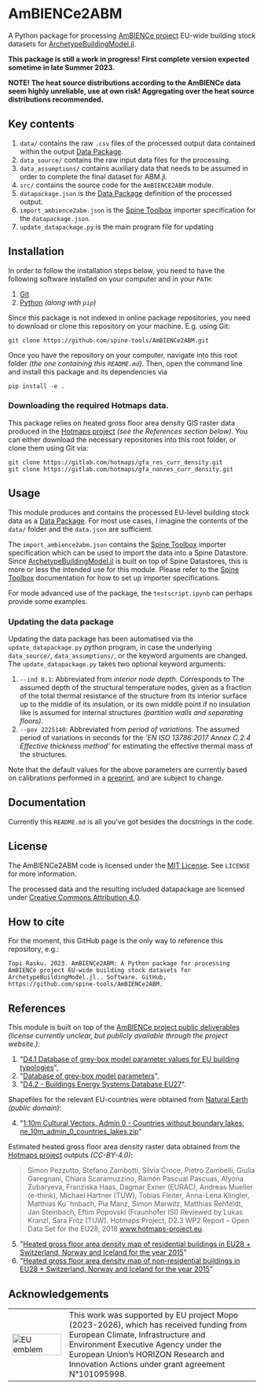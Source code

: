 # AmBIENCe2ABM

A Python package for processing [AmBIENCe project](https://ambience-project.eu/) EU-wide building stock datasets for
[ArchetypeBuildingModel.jl](https://github.com/vttresearch/ArchetypeBuildingModel).

**This package is still a work in progress! First complete version expected sometime in late Summer 2023.**

**NOTE! The heat source distributions according to the AmBIENCe data seem highly unreliable, use at own risk! Aggregating over the heat source distributions recommended.**


## Key contents

1. `data/` contains the raw `.csv` files of the processed output data contained within the output [Data Package](https://specs.frictionlessdata.io//data-package/).
2. `data_source/` contains the raw input data files for the processing.
3. `data_assumptions/` contains auxiliary data that needs to be assumed in order to complete the final dataset for ABM.jl.
4. `src/` contains the source code for the `AmBIENCE2ABM` module.
5. `datapackage.json` is the [Data Package](https://specs.frictionlessdata.io//data-package/) definition of the processed output.
6. `import_ambience2abm.json` is the [Spine Toolbox](https://github.com/Spine-tools/Spine-Toolbox) importer specification for the `datapackage.json`.
7. `update_datapackage.py` is the main program file for updating


## Installation

In order to follow the installation steps below, you need to have the following
software installed on your computer and in your `PATH`:
1. [Git](https://www.git-scm.com/)
2. [Python](https://www.python.org/) *(along with `pip`)*

Since this package is not indexed in online package repositories,
you need to download or clone this repository on your machine.
E.g. using Git: 
```
git clone https://github.com/spine-tools/AmBIENCe2ABM.git
```
Once you have the repository on your computer,
navigate into this root folder *(the one containing this `README.md`)*.
Then, open the command line and install this package and its dependencies via
```
pip install -e .
```

### Downloading the required Hotmaps data.

This package relies on heated gross floor area density GIS raster data
produced in the [Hotmaps project](https://www.hotmaps-project.eu/) *(see the References section below)*.
You can either download the necessary repositories into this root folder,
or clone them using Git via:
```
git clone https://gitlab.com/hotmaps/gfa_res_curr_density.git
git clone https://gitlab.com/hotmaps/gfa_nonres_curr_density.git
```


## Usage

This module produces and contains the processed EU-level building stock data as
a [Data Package](https://specs.frictionlessdata.io//data-package/).
For most use cases, I imagine the contents of the `data/` folder and the `data.json` are sufficient.

The `import_ambience2abm.json` contains the
[Spine Toolbox](https://github.com/Spine-tools/Spine-Toolbox)
importer specification which can be used to import the data into a Spine Datastore.
Since [ArchetypeBuildingModel.jl](https://github.com/vttresearch/ArchetypeBuildingModel)
is built on top of Spine Datastores, this is more or less the intended use for this module.
Please refer to the [Spine Toolbox](https://github.com/Spine-tools/Spine-Toolbox)
documentation for how to set up importer specifications.

For mode advanced use of the package,
the `testscript.ipynb` can perhaps provide some examples.


### Updating the data package

Updating the data package has been automatised via the `update_datapackage.py` python program,
in case the underlying `data_source/`, `data_assumptions/`, or the keyword arguments are changed.
The `update_datapackage.py` takes two optional keyword arguments:

1. `--ind 0.1`: Abbreviated from *interior node depth*. Corresponds to The assumed depth of the structural temperature nodes, given as a fraction of the total thermal resistance of the structure from its interior surface up to the middle of its insulation, or its own middle point if no insulation like is assumed for internal structures *(partition walls and separating floors)*.
2. `--pov 2225140`: Abbreviated from *period of variations*. The assumed period of variations in seconds for the *'EN ISO 13786:2017 Annex C.2.4 Effective thickness method'* for estimating the effective thermal mass of the structures.

Note that the default values for the above parameters are currently based on
calibrations performed in a [preprint](https://doi.org/10.5281/zenodo.7623739),
and are subject to change.


## Documentation

Currently this `README.md` is all you've got besides the docstrings in the code.


## License

The AmBIENCe2ABM code is licensed under the [MIT License](https://mit-license.org/).
See `LICENSE` for more information.

The processed data and the resulting included datapackage are licensed under [Creative Commons Attribution 4.0](https://creativecommons.org/licenses/by/4.0/).


## How to cite

For the moment, this GitHub page is the only way to reference this repository, e.g.:

```
Topi Rasku. 2023. AmBIENCe2ABM: A Python package for processing AmBIENCe project EU-wide building stock datasets for ArchetypeBuildingModel.jl.. Software. GitHub, https://github.com/spine-tools/AmBIENCe2ABM.
```


## References

This module is built on top of the [AmBIENCe project public deliverables](https://ambience-project.eu/deliverables/#public-deliverables) *(license currently unclear, but publicly available through the project website.)*:

1. "[D4.1 Database of grey-box model parameter values for EU building typologies](https://ambience-project.eu/wp-content/uploads/2022/02/AmBIENCe_D4.1_Database-of-grey-box-model-parameter-values-for-EU-building-typologies-update-version-2-submitted.pdf)",
2. "[Database of grey-box model parameters](https://ambience-project.eu/wp-content/uploads/2022/03/AmBIENCe_Deliverable-4.1_Database-of-greybox-model-parameter-values.xlsx)",
3. "[D4.2 - Buildings Energy Systems Database EU27](https://ambience-project.eu/wp-content/uploads/2022/06/AmBIENCe-WP4-T4.2-Buildings_Energy_systems_Database_EU271.xlsx)".

Shapefiles for the relevant EU-countries were obtained from [Natural Earth](https://www.naturalearthdata.com/) *(public domain)*:

4. "[1:10m Cultural Vectors, Admin 0 - Countries without boundary lakes: ne_10m_admin_0_countries_lakes.zip](https://www.naturalearthdata.com/http//www.naturalearthdata.com/download/10m/cultural/ne_10m_admin_0_countries_lakes.zip)"

Estimated heated gross floor area density raster data obtained from the [Hotmaps project](https://www.hotmaps-project.eu/) outputs *(CC-BY-4.0)*:
> Simon Pezzutto, Stefano Zambotti, Silvia Croce, Pietro Zambelli, Giulia Garegnani, Chiara Scaramuzzino, Ramón Pascual Pascuas, Alyona Zubaryeva, Franziska Haas, Dagmar Exner (EURAC), Andreas Mueller (e-think), Michael Hartner (TUW), Tobias Fleiter, Anna-Lena Klingler, Matthias Ku¨hnbach, Pia Manz, Simon Marwitz, Matthias Rehfeldt, Jan Steinbach, Eftim Popovski (Fraunhofer ISI) Reviewed by Lukas Kranzl, Sara Fritz (TUW). Hotmaps Project, D2.3 WP2 Report – Open Data Set for the EU28, 2018 www.hotmaps-project.eu.

5. "[Heated gross floor area density map of residential buildings in EU28 + Switzerland, Norway and Iceland for the year 2015](https://gitlab.com/hotmaps/gfa_res_curr_density)"
6. "[Heated gross floor area density map of non-residential buildings in EU28 + Switzerland, Norway and Iceland for the year 2015](https://gitlab.com/hotmaps/gfa_nonres_curr_density)"


## Acknowledgements

<center>
<table width=500px frame="none">
<tr>
<td valign="middle" width=100px>
<img src=https://european-union.europa.eu/themes/contrib/oe_theme/dist/eu/images/logo/standard-version/positive/logo-eu--en.svg alt="EU emblem" width=100%></td>
<td valign="middle">This work was supported by EU project Mopo (2023-2026), which has received funding from European Climate, Infrastructure and Environment Executive Agency under the European Union’s HORIZON Research and Innovation Actions under grant agreement N°101095998.</td>
</table>
</center>
